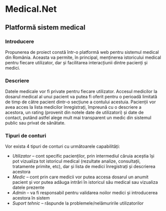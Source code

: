 # Medical.Net

## Platformă sistem medical

### Introducere

Propunerea de proiect constă într-o platformă web pentru sistemul medical din România.
Aceasta va permite, în principal, menținerea istoricului medical pentru fiecare utilizator, dar și facilitarea interacțiunii dintre pacienți și medici.

### Descriere

Datele medicale vor fi private pentru fiecare utilizator. 
Accesul medicilor la dosarul medical al unui pacient va putea fi oferit pentru o perioadă limitată de timp de către pacient dintr-o secțiune a contului acestuia.
Pacienții vor avea acces la lista medicilor înregistrați, împreună cu o descriere a 
acestora, un rating (provenit din notele date de utilizatori) și date de contact, putând 
astfel alege mult mai transparent un medic din sistemul public sau privat de sănătate.

### Tipuri de conturi

Vor exista 4 tipuri de conturi cu următoarele capabilități:

* _Utilizator_ – cont specific pacienților, prin intermediul căruia aceștia își pot 
vizualiza tot istoricul medical (rezultate analize, consultații, tratamente primite, etc), dar și lista de medici înregistrați și descrierea acestora
* _Medic_ – cont prin care medicii vor putea accesa dosarul un anumit pacient și vor 
putea adăuga intrări în istoricul său medical sau vizualiza datele prezente
* _Admin_ – va fi responsabil pentru validarea noilor medici și introducerea acestora în sistem
* _Suport tehnic_ – răspunde la problemele/nelămuririle utilizatorilor